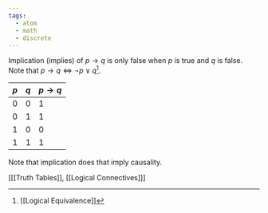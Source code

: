 ```yaml
---
tags:
  - atom
  - math
  - discrete
---
```

Implication (implies) of $p\to q$ is only false when $p$ is true and $q$ is false. Note that $p\to q \iff \neg p \lor q$[^1].

| $p$ | $q$ | $p\to q$ |
| --- | --- | -------- |
| 0   | 0   | 1        |
| 0   | 1   | 1        |
| 1   | 0   | 0        |
| 1   | 1   | 1        |
Note that implication does that imply causality.

\[[[Truth Tables]], [[Logical Connectives]]\]

[^1]: [[Logical Equivalence]]
